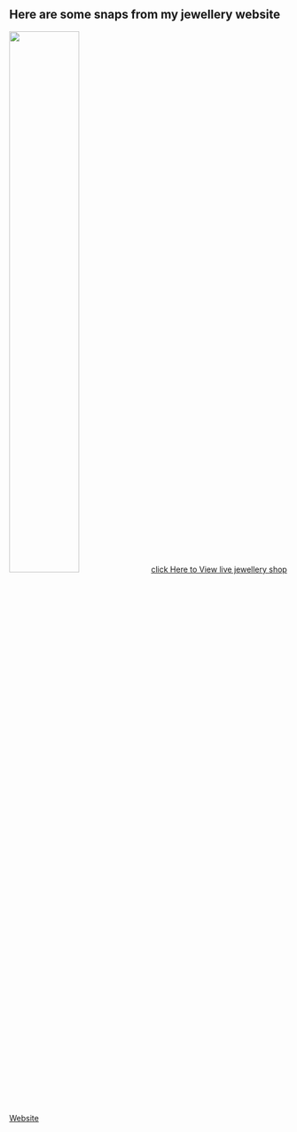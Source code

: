 <h2>Here are some snaps from my jewellery website</h2>
<img src="https://github.com/user-attachments/assets/9ba81b40-0edd-4b7a-8021-69c707114670" alt="" width="50%">
<a href="https://jadhavsnehal2000.github.io/Ecommerce-jewellery-shop/">click Here to View live jewellery shop Website</a>
